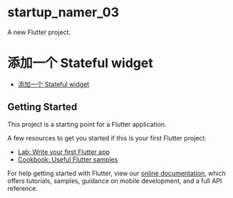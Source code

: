 # startup_namer_03

A new Flutter project.

# 添加一个 Stateful widget

- [添加一个 Stateful widget](https://codelabs.flutter-io.cn/codelabs/first-flutter-app-pt1-cn/index.html#4)

## Getting Started

This project is a starting point for a Flutter application.

A few resources to get you started if this is your first Flutter project:

- [Lab: Write your first Flutter app](https://flutter.dev/docs/get-started/codelab)
- [Cookbook: Useful Flutter samples](https://flutter.dev/docs/cookbook)

For help getting started with Flutter, view our
[online documentation](https://flutter.dev/docs), which offers tutorials,
samples, guidance on mobile development, and a full API reference.
